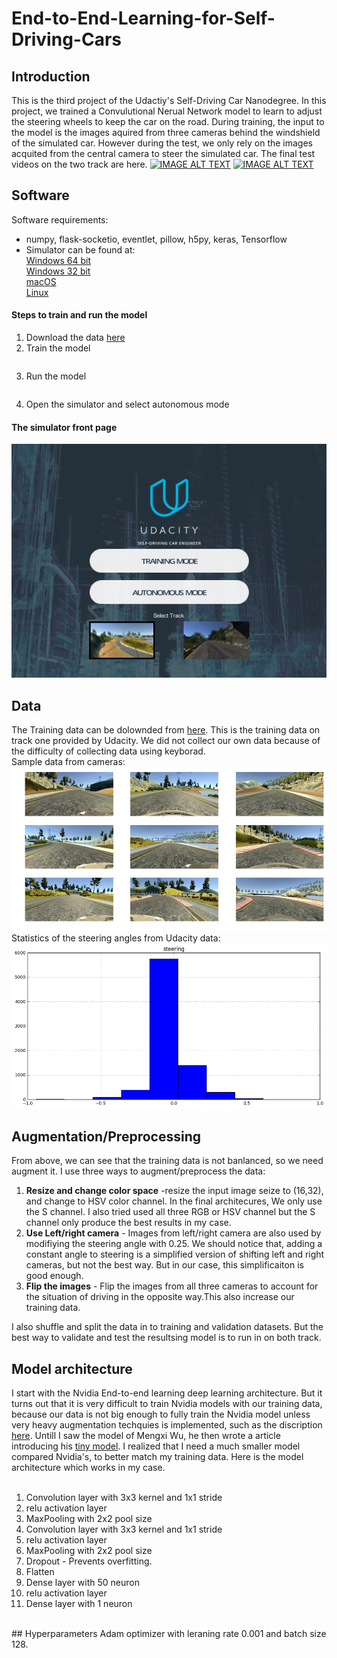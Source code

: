 # End-to-End-Learning-for-Self-Driving-Cars

## Introduction
This is the third project of the Udactiy's Self-Driving Car Nanodegree. In this project, we trained a Convulutional Nerual Network model to learn to adjust the steering wheels to keep the car on the road. During training, the input to the model is the images aquired from three cameras behind the windshield of the simulated car. However during the test, we only rely on the images acquited from the central camera to steer the simulated car. The final test videos on the two track are here.
[![IMAGE ALT TEXT](http://img.youtube.com/vi/Epqb7tTIe6s/0.jpg)](https://youtu.be/Epqb7tTIe6s "CarND Behaviour cloning with just 15 params ")
[![IMAGE ALT TEXT](http://img.youtube.com/vi/gnh3lAgt-MU/0.jpg)](https://youtu.be/gnh3lAgt-MU "CarND Behaviour cloning with just 15 params ")



## Software
Software requirements:
* numpy, flask-socketio, eventlet, pillow, h5py, keras, Tensorflow</br>
* Simulator can be found at:</br>
[Windows 64 bit](https://d17h27t6h515a5.cloudfront.net/topher/2016/November/5831f3a4_simulator-windows-64/simulator-windows-64.zip)</br>
[Windows 32 bit](https://d17h27t6h515a5.cloudfront.net/topher/2016/November/5831f4b6_simulator-windows-32/simulator-windows-32.zip)</br>
[macOS](https://d17h27t6h515a5.cloudfront.net/topher/2016/November/5831f290_simulator-macos/simulator-macos.zip)</br>
[Linux](https://d17h27t6h515a5.cloudfront.net/topher/2016/November/5831f0f7_simulator-linux/simulator-linux.zip)</br>

#### Steps to train and run the model
1. Download the data [here](https://d17h27t6h515a5.cloudfront.net/topher/2016/December/584f6edd_data/data.zip)
2. Train the model 
```python model.py
```
3. Run the model 
```python drive.py model.json
```
4. Open the simulator and select autonomous mode</br>

#### The simulator front page
![](/images/simulator.png "simulator")

## Data
The Training data can be dolownded from [here](https://d17h27t6h515a5.cloudfront.net/topher/2016/December/584f6edd_data/data.zip). This is the training data on track one provided by Udacity. We did not collect our own data because of the difficulty of collecting data using keyborad.</br>
Sample data from cameras:</br>
![](/images/picture3.png "simulator")
Statistics of the steering angles from Udacity data:
![](/images/picture2.png "simulator")


## Augmentation/Preprocessing
From above, we can see that the training data is not banlanced, so we need augment it. I use three ways to augment/preprocess the data:</br> 

1. **Resize and change color space** -resize the input image seize to (16,32), and change to HSV color channel. In the final architecures, We only use the S channel. I also tried used all three RGB or HSV channel but the S channel only produce the best results in my case.
2. **Use Left/right camera** - Images from left/right camera are also used by modifiying the steering angle with 0.25. We should notice that, adding a constant angle to steering is a simplified version of shifting left and right cameras, but not the best way. But in our case, this simplificaiton is good enough.</br> 
3. **Flip the images** - Flip the images from all three cameras to account for the situation of driving in the opposite way.This also increase our training data.</br> 

I also shuffle and split the data in to training and validation datasets. But the best way to validate and test the resultsing model is to run in on both track.


## Model architecture
I start with the Nvidia End-to-end learning deep learning architecture. But it turns out that it is very difficult to train Nvidia models with our training data, because our data is not big enough to fully train the Nvidia model unless very heavy augmentation techquies is implemented, such as the discription [here](https://chatbotslife.com/using-augmentation-to-mimic-human-driving-496b569760a9#.p9gqjosuv).
Untill I saw the model of Mengxi Wu, he then wrote a article introducing his [tiny model](https://medium.com/@xslittlegrass/self-driving-car-in-a-simulator-with-a-tiny-neural-network-13d33b871234#.8fj065dgy). I realized that I need a much smaller model compared Nvidia's, to better match my training data. Here is the model architecture which works in my case.</br>
</br>
1. Convolution layer with 3x3 kernel and 1x1 stride</br>
2. relu activation layer</br>
3. MaxPooling with 2x2 pool size
4. Convolution layer with 3x3 kernel and 1x1 stride</br>
5. relu activation layer</br>
6. MaxPooling with 2x2 pool size</br>
7. Dropout - Prevents overfitting.</br> 
8. Flatten</br>
9. Dense layer with 50 neuron</br>
10. relu activation layer</br>
11. Dense layer with 1 neuron</br> 
</br>
## Hyperparameters
Adam optimizer with leraning rate 0.001 and batch size 128.

